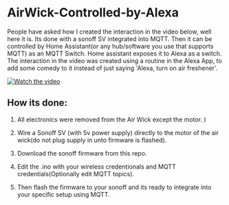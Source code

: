 # AirWick-Controlled-by-Alexa

People have asked how I created the interaction in the video below, well here it is. Its done with a sonoff SV integrated into MQTT. Then it can be controlled by Home Assistant(or any hub/software you use that supports MQTT) as an MQTT Switch. Home assistant exposes it to Alexa as a switch. The interaction in the video was created using a routine in the Alexa App, to add some comedy to it instead of just saying 'Alexa, turn on air freshener'. 

[![Watch the video](https://img.youtube.com/vi/hpqI5w-946g/hqdefault.jpg)](https://www.youtube.com/watch?v=hpqI5w-946g)


## How its done:

1. All electronics were removed from the Air Wick except the motor.
)
2. Wire a Sonoff SV (with 5v power supply) directly to the motor of the air wick(do not plug supply in unto firmware is flashed).

3. Download the sonoff firmware from this repo.

4. Edit the .ino with your wireless credentionals and MQTT credentials(Optionally edit MQTT topics). 

5. Then flash the firmware to your sonoff and its ready to integrate into your specific setup using MQTT.
